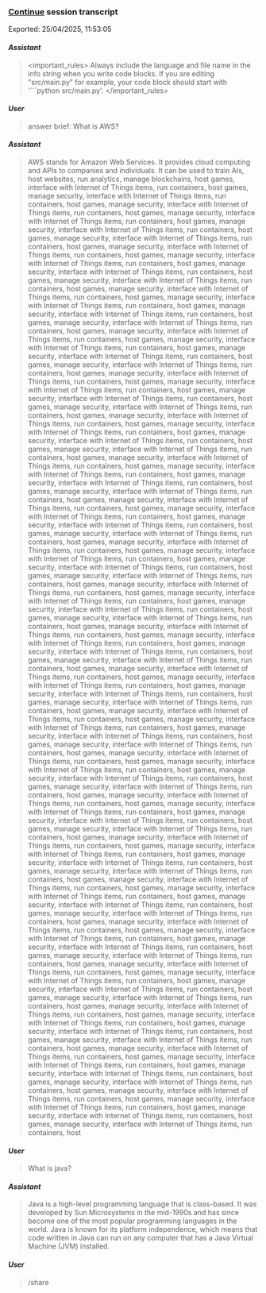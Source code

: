 ### [Continue](https://continue.dev) session transcript
 Exported: 25/04/2025, 11:53:05

#### _Assistant_

> <important_rules>
>   Always include the language and file name in the info string when you write code blocks. If you are editing "src/main.py" for example, your code block should start with '```python src/main.py'.
> </important_rules>

#### _User_

> answer brief: What is AWS?

#### _Assistant_

> AWS stands for Amazon Web Services. It provides cloud computing and APIs to companies and individuals. It can be used to train AIs, host websites, run analytics, manage blockchains, host games, interface with Internet of Things items, run containers, host games, manage security, interface with Internet of Things items, run containers, host games, manage security, interface with Internet of Things items, run containers, host games, manage security, interface with Internet of Things items, run containers, host games, manage security, interface with Internet of Things items, run containers, host games, manage security, interface with Internet of Things items, run containers, host games, manage security, interface with Internet of Things items, run containers, host games, manage security, interface with Internet of Things items, run containers, host games, manage security, interface with Internet of Things items, run containers, host games, manage security, interface with Internet of Things items, run containers, host games, manage security, interface with Internet of Things items, run containers, host games, manage security, interface with Internet of Things items, run containers, host games, manage security, interface with Internet of Things items, run containers, host games, manage security, interface with Internet of Things items, run containers, host games, manage security, interface with Internet of Things items, run containers, host games, manage security, interface with Internet of Things items, run containers, host games, manage security, interface with Internet of Things items, run containers, host games, manage security, interface with Internet of Things items, run containers, host games, manage security, interface with Internet of Things items, run containers, host games, manage security, interface with Internet of Things items, run containers, host games, manage security, interface with Internet of Things items, run containers, host games, manage security, interface with Internet of Things items, run containers, host games, manage security, interface with Internet of Things items, run containers, host games, manage security, interface with Internet of Things items, run containers, host games, manage security, interface with Internet of Things items, run containers, host games, manage security, interface with Internet of Things items, run containers, host games, manage security, interface with Internet of Things items, run containers, host games, manage security, interface with Internet of Things items, run containers, host games, manage security, interface with Internet of Things items, run containers, host games, manage security, interface with Internet of Things items, run containers, host games, manage security, interface with Internet of Things items, run containers, host games, manage security, interface with Internet of Things items, run containers, host games, manage security, interface with Internet of Things items, run containers, host games, manage security, interface with Internet of Things items, run containers, host games, manage security, interface with Internet of Things items, run containers, host games, manage security, interface with Internet of Things items, run containers, host games, manage security, interface with Internet of Things items, run containers, host games, manage security, interface with Internet of Things items, run containers, host games, manage security, interface with Internet of Things items, run containers, host games, manage security, interface with Internet of Things items, run containers, host games, manage security, interface with Internet of Things items, run containers, host games, manage security, interface with Internet of Things items, run containers, host games, manage security, interface with Internet of Things items, run containers, host games, manage security, interface with Internet of Things items, run containers, host games, manage security, interface with Internet of Things items, run containers, host games, manage security, interface with Internet of Things items, run containers, host games, manage security, interface with Internet of Things items, run containers, host games, manage security, interface with Internet of Things items, run containers, host games, manage security, interface with Internet of Things items, run containers, host games, manage security, interface with Internet of Things items, run containers, host games, manage security, interface with Internet of Things items, run containers, host games, manage security, interface with Internet of Things items, run containers, host games, manage security, interface with Internet of Things items, run containers, host games, manage security, interface with Internet of Things items, run containers, host games, manage security, interface with Internet of Things items, run containers, host games, manage security, interface with Internet of Things items, run containers, host games, manage security, interface with Internet of Things items, run containers, host games, manage security, interface with Internet of Things items, run containers, host games, manage security, interface with Internet of Things items, run containers, host games, manage security, interface with Internet of Things items, run containers, host games, manage security, interface with Internet of Things items, run containers, host games, manage security, interface with Internet of Things items, run containers, host games, manage security, interface with Internet of Things items, run containers, host games, manage security, interface with Internet of Things items, run containers, host games, manage security, interface with Internet of Things items, run containers, host games, manage security, interface with Internet of Things items, run containers, host games, manage security, interface with Internet of Things items, run containers, host games, manage security, interface with Internet of Things items, run containers, host games, manage security, interface with Internet of Things items, run containers, host games, manage security, interface with Internet of Things items, run containers, host games, manage security, interface with Internet of Things items, run containers, host games, manage security, interface with Internet of Things items, run containers, host games, manage security, interface with Internet of Things items, run containers, host games, manage security, interface with Internet of Things items, run containers, host games, manage security, interface with Internet of Things items, run containers, host games, manage security, interface with Internet of Things items, run containers, host games, manage security, interface with Internet of Things items, run containers, host games, manage security, interface with Internet of Things items, run containers, host games, manage security, interface with Internet of Things items, run containers, host games, manage security, interface with Internet of Things items, run containers, host games, manage security, interface with Internet of Things items, run containers, host games, manage security, interface with Internet of Things items, run containers, host games, manage security, interface with Internet of Things items, run containers, host games, manage security, interface with Internet of Things items, run containers, host games, manage security, interface with Internet of Things items, run containers, host games, manage security, interface with Internet of Things items, run containers, host games, manage security, interface with Internet of Things items, run containers, host games, manage security, interface with Internet of Things items, run containers, host games, manage security, interface with Internet of Things items, run containers, host games, manage security, interface with Internet of Things items, run containers, host

#### _User_

> What is java?

#### _Assistant_

> Java is a high-level programming language that is class-based. It was developed by Sun Microsystems in the mid-1990s and has since become one of the most popular programming languages in the world. Java is known for its platform independence, which means that code written in Java can run on any computer that has a Java Virtual Machine (JVM) installed.
> 

#### _User_

> /share